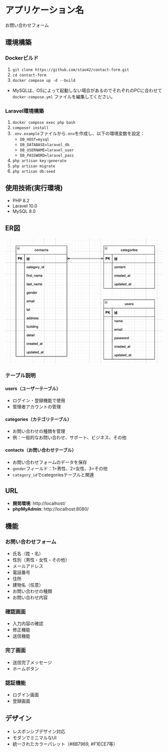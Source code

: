 # アプリケーション名
お問い合わせフォーム

## 環境構築
### Dockerビルド

1. `git clone https://github.com/stao42/contact-form.git`
2. `cd contact-form`
3. `docker compose up -d --build`

* MySQLは、OSによって起動しない場合があるのでそれぞれのPCに合わせて `docker-compose.yml` ファイルを編集してください。

### Laravel環境構築

1. `docker compose exec php bash`
2. `composer install`
3. `.env.example`ファイルから`.env`を作成し、以下の環境変数を設定：
   - `DB_HOST=mysql`
   - `DB_DATABASE=laravel_db`
   - `DB_USERNAME=laravel_user`
   - `DB_PASSWORD=laravel_pass`
4. `php artisan key:generate`
5. `php artisan migrate`
6. `php artisan db:seed`

## 使用技術(実行環境)

- PHP 8.2
- Laravel 10.0
- MySQL 8.0

## ER図

![ER図](./ER_image.png)

### テーブル説明

#### users（ユーザーテーブル）
- ログイン・登録機能で使用
- 管理者アカウントの管理

#### categories（カテゴリテーブル）
- お問い合わせの種類を管理
- 例：一般的なお問い合わせ、サポート、ビジネス、その他

#### contacts（お問い合わせテーブル）
- お問い合わせフォームのデータを保存
- `gender`フィールド：1=男性、2=女性、3=その他
- `category_id`でcategoriesテーブルと関連

## URL

- **開発環境**: http://localhost/
- **phpMyAdmin**: http://localhost:8080/

## 機能

### お問い合わせフォーム
- 氏名（姓・名）
- 性別（男性・女性・その他）
- メールアドレス
- 電話番号
- 住所
- 建物名（任意）
- お問い合わせの種類
- お問い合わせ内容

### 確認画面
- 入力内容の確認
- 修正機能
- 送信機能

### 完了画面
- 送信完了メッセージ
- ホームボタン

### 認証機能
- ログイン画面
- 登録画面

## デザイン

- レスポンシブデザイン対応
- モダンでミニマルなUI
- 統一されたカラーパレット（#8B7969, #F1ECE7等）
